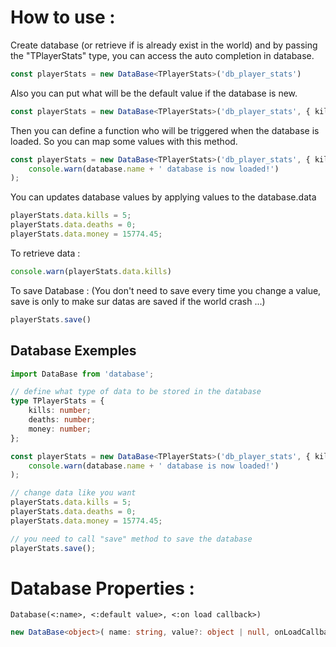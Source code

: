 # How to use : 

Create database (or retrieve if is already exist in the world)
and by passing the "TPlayerStats" type, you can access the auto completion in database.
```ts
const playerStats = new DataBase<TPlayerStats>('db_player_stats')
```

Also you can put what will be the default value if the database is new.
```ts
const playerStats = new DataBase<TPlayerStats>('db_player_stats', { kills: 0, deaths: 0, money: 1000 })
```

Then you can define a function who will be triggered when the database is loaded. So you can map some values with this method.
```ts
const playerStats = new DataBase<TPlayerStats>('db_player_stats', { kills: 0, deaths: 0, money: 1000 }, (database: DataBase<TPlayerStats>) =>
	console.warn(database.name + ' database is now loaded!')
);
```

You can updates database values by applying values to the database.data 

```ts
playerStats.data.kills = 5;
playerStats.data.deaths = 0;
playerStats.data.money = 15774.45;
```

To retrieve data : 
```ts
console.warn(playerStats.data.kills)
```

To save Database : 
(You don't need to save every time you change a value, save is only to make sur datas are saved if the world crash ...)
```ts
playerStats.save()
```

## Database Exemples

```ts
import DataBase from 'database';

// define what type of data to be stored in the database
type TPlayerStats = {
	kills: number;
	deaths: number;
	money: number;
};

const playerStats = new DataBase<TPlayerStats>('db_player_stats', { kills: 0, deaths: 0, money: 1000 }, (database: DataBase<TPlayerStats>) =>
	console.warn(database.name + ' database is now loaded!')
);

// change data like you want
playerStats.data.kills = 5;
playerStats.data.deaths = 0;
playerStats.data.money = 15774.45;

// you need to call "save" method to save the database
playerStats.save();

```

# Database Properties : 
```
Database(<:name>, <:default value>, <:on load callback>)
```
```ts
new DataBase<object>( name: string, value?: object | null, onLoadCallback?: (data: DataBase<object>) => void)
```
